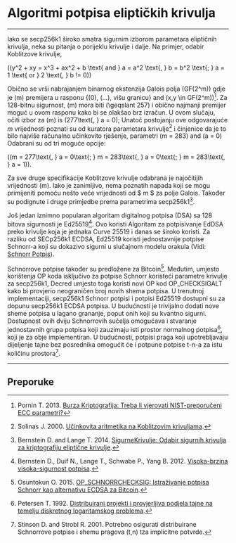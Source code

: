 # Algoritmi potpisa eliptičkih krivulja 

---

Iako se secp256k1 široko smatra sigurnim izborom parametara eliptičnih krivulja, neka su pitanja o porijeklu krivulje i dalje. Na primjer, odabir Koblitzove krivulje,

\((y^2 + xy = x^3 + ax^2 + b \text{ and } a = a^2 \text{, } b = b^2 \text{; } a = 1 \text{ or } 2 \text{, } b != 0)\)

Obično se vrši nabrajanjem binarnog ekstenzija Galois polja \(GF(2^m)\) gdje je \(m\) premijera u rasponu {\(0\), \(...\), višu granicu} and \(x,y \in GF(2^m)\)[^1]. Za 128-bitnu sigurnost, \(m\) mora biti \(\geqslant 257\) i obično najmanji premijer moguć u ovom rasponu kako bi se olakšao brz izračun. U ovom slučaju, očiti izbor za \(m\) is \(277\text{, } a = 0\); Unatoč postojanju ove odgovarajuće $m$ vrijednosti poznati su od kuratora parametara krivulje[^2] i činjenice da je to bilo najviše računalno učinkovito rješenje, parametri \(m = 283\) and \(a = 0\) Odabrani su od tri moguće opcije:

 \((m = 277\text{, } a = 0\text{; } m = 283\text{, } a = 0\text{; } m = 283\text{, } a = 1)\).

Za sve druge specifikacije Koblitzove krivulje odabrana je najočitijih vrijednosti \(m\). Iako je zanimljivo, nema poznatih napada koji se mogu primijeniti pomoću nešto veće vrijednosti od $ m $ za polje Galois. Također su podignute i druge primjedbe prema parametrima secp256k1[^3].

Još jedan iznimno popularan algoritam digitalnog potpisa (DSA) sa 128 bitova sigurnosti je Ed25519[^4].  Ovo koristi Algoritam za potpisivanje EdDSA preko krivulje koja je jednaka Curve 25519 i danas se široko koristi. Za razliku od SECp256k1 ECDSA, Ed25519 koristi jednostavnije potpise Schnorr-a koji su dokazivo sigurni u slučajnom modelu orakula (Vidi: [Schnorr Potpis](schnorr-signatures.md)).

Schnorrove potpise također su predložene za Bitcoin[^5]. Međutim, umjesto korištenja OP koda isključivo za potpise Schnorr koristeći parametre krivulje za secp256k1, Decred umjesto toga koristi novi OP kod OP_CHECKSIGALT kako bi provjerio neograničen broj novih shema potpisa. U trenutnoj implementaciji, secp256k1 Schnorr potpisi i potpisi Ed25519 dostupni su za dopunu secp256k1 ECDSA potpisa. U budućnosti je trivijalno dodati nove sheme potpisa u lagano grananje, poput onih koji su kvantno sigurni. Dostupnost ovih dviju Schnorrovih sučelja omogućava i stvaranje jednostavnih grupa potpisa koji zauzimaju isti prostor normalnog potpisa[^6], koji je za obje implementiran. U budućnosti, potpisi praga koji upotrebljavaju dijeljenje tajne bez posrednika omogućit će i potpune potpise t-n-a za istu količinu prostora[^7].

---

## <i class="fa fa-book"></i> Preporuke 

[^1]: Pornin T. 2013. [Burza Kriptografija: Treba li vjerovati NIST-preporučeni ECC parametri?](https://decred.org/research/pornin2013.pdf)
[^2]: Solinas J. 2000. [Učinkovita aritmetika na Koblitzovim krivuljama](https://decred.org/research/solinas2000.pdf).
[^3]: Bernstein D. and Lange T. 2014. [SigurneKrivulje: Odabir sigurnih krivulja za kriptografiju eliptične krivulje](http://safecurves.cr.yp.to).
[^4]: Bernstein D., Duif N., Lange T., Schwabe P., Yang B. 2012. [Visoka-brzina visoka-sigurnost potpisa](https://decred.org/research/bernstein2012.pdf).
[^5]: Osuntokun O. 2015. [OP_SCHNORRCHECKSIG: Istraživanje potpisa Schnorr kao alternativu ECDSA za Bitcoin](https://decred.org/research/osuntokun2015.pdf).
[^6]: Petersen T. 1992. [Distribuirani projekti i provjerljiva podjela tajne na temelju diskretnog logaritamskog problema](https://decred.org/research/petersen1992.pdf).
[^7]: Stinson D. and Strobl R. 2001. Potrebno osigurati distribuirane Schnorrove potpise i shemu pragova (t,n) tza implicitne potvrde.
